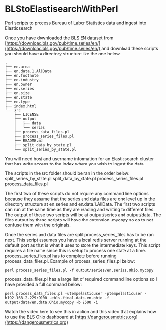 # BLStoElastisearchWithPerl
Perl scripts to process Bureau of Labor Statistics data and ingest into Elasticsearch

Once you have downloaded the BLS EN dataset from [https://download.bls.gov/pub/time.series/en/](https://download.bls.gov/pub/time.series/en/) and download these scripts you should have a directory structure like the one below.
```
.
├── en.area
├── en.data.1.AllData
├── en.footnote
├── en.industry
├── en.owner
├── en.series
├── en.size
├── en.state
├── en.type
├── index.html
└── src
    ├── LICENSE
    ├── output
    │   ├── data
    │   └── series
    ├── process_data_files.pl
    ├── process_series_files.pl
    ├── README.md
    ├── split_data_by_state.pl
    └── split_series_by_state.pl
```
You will need host and username information for an Elasticsearch cluster that has write access to the index where you wish to ingest the data.

The scripts in the src folder should be ran in the order below:
split_series_by_state.pl
split_data_by_state.pl
process_series_files.pl
process_data_files.pl

The first two of these scripts do not require any command line options because they assume that the series and data files are one level up in the directory structure at en.series and en.data.1.AllData. The first two scripts can run at the same time as they are reading and writing to different files. The output of these two scripts will be at output/series and output/data. The files output by these scripts will have the extension .mycopy so as to not confuse them with the originals.

Once the series and data files are split process_series_files has to be ran next. This script assumes you have a local redis server running at the default port as that is what it uses to store the intermediate keys. This script requires a file name since this is setup to process one state at a time. process_series_files.pl has to complete before running process_data_files.pl. Example of process_series_files.pl below:

`perl process_series_files.pl -f output/series/en.series.Ohio.mycopy`

process_data_files.pl has a large list of required command line options so I have provided a full command below:

`perl process_data_files.pl -utempelasticuser -ptempelasticuser -h192.168.2.229:9200 -ebls-final-data-en-ohio -f output/data/en.data.Ohio.mycopy -b 2500 -i`

Watch the video here to see this in action []() and this video []() that explains how to use the BLS Ohio dashboard at [https://dangerousmetrics.org](https://dangerousmetrics.org)

